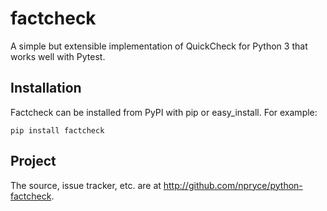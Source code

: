 factcheck
=========

A simple but extensible implementation of QuickCheck for Python 3 that works well with Pytest.


Installation
------------

Factcheck can be installed from PyPI with pip or easy_install.  For example:

    pip install factcheck


Project
-------

The source, issue tracker, etc. are at http://github.com/npryce/python-factcheck.

